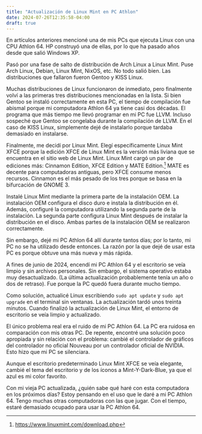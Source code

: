 ```yaml
---
title: "Actualización de Linux Mint en PC Athlon"
date: 2024-07-26T12:35:58-04:00
draft: true
---
```


En artículos anteriores mencioné una de mis PCs que ejecuta Linux con una CPU Athlon 64. HP construyó una de ellas, por lo que ha pasado años desde que salió Windows XP.

Pasó por una fase de salto de distribución de Arch Linux a Linux Mint. Puse Arch Linux, Debian, Linux Mint, NixOS, etc. No todo salió bien. Las distribuciones que fallaron fueron Gentoo y KISS Linux.

Muchas distribuciones de Linux funcionaron de inmediato, pero finalmente volví a las primeras tres distribuciones mencionadas en la lista. Si bien Gentoo se instaló correctamente en esta PC, el tiempo de compilación fue abismal porque mi computadora Athlon 64 ya tiene casi dos décadas. El programa que más tiempo me llevó programar en mi PC fue LLVM. Incluso sospeché que Gentoo se congelaba durante la compilación de LLVM. En el caso de KISS Linux, simplemente dejé de instalarlo porque tardaba demasiado en instalarse.

Finalmente, me decidí por Linux Mint. Elegí específicamente Linux Mint XFCE porque la edición XFCE de Linux Mint es la versión más liviana que se encuentra en el sitio web de Linux Mint. Linux Mint cargó un par de ediciones más: Cinnamon Edition, XFCE Edition y MATE Edition.[^1] MATE es decente para computadoras antiguas, pero XFCE consume menos recursos. Cinnamon es el más pesado de los tres porque se basa en la bifurcación de GNOME 3.

Instalé Linux Mint mediante la primera parte de la instalación OEM. La instalación OEM configura el disco duro e instala la distribución en él. Además, configuré la computadora utilizando la segunda parte de la instalación. La segunda parte configura Linux Mint después de instalar la distribución en el disco. Ambas partes de la instalación OEM se realizaron correctamente.

Sin embargo, dejé mi PC Athlon 64 allí durante tantos días; por lo tanto, mi PC no se ha utilizado desde entonces. La razón por la que dejé de usar esta PC es porque obtuve una más nueva y más rápida.

A fines de junio de 2024, encendí mi PC Athlon 64 y el escritorio se veía limpio y sin archivos personales. Sin embargo, el sistema operativo estaba muy desactualizado. (La última actualización probablemente tenía un año o dos de retraso). Fue porque la PC quedó fuera durante mucho tiempo.

Como solución, actualicé Linux escribiendo `sudo apt update` y `sudo apt upgrade` en el terminal sin ventanas. La actualización tardó unos treinta minutos. Cuando finalizó la actualización de Linux Mint, el entorno de escritorio se veía limpio y actualizado.

El único problema real era el ruido de mi PC Athlon 64. La PC era ruidosa en comparación con mis otras PC. De repente, encontré una solución poco apropiada y sin relación con el problema: cambié el controlador de gráficos del controlador no oficial Nouveau por un controlador oficial de NVIDIA. Esto hizo que mi PC se silenciara.

Aunque el escritorio predeterminado Linux Mint XFCE se veía elegante, cambié el tema del escritorio y de los íconos a Mint-Y-Dark-Blue, ya que el azul es mi color favorito.

Con mi vieja PC actualizada, ¿quién sabe qué haré con esta computadora en los próximos días? Estoy pensando en el uso que le daré a mi PC Athlon 64. Tengo muchas otras computadoras con las que jugar. Con el tiempo, estaré demasiado ocupado para usar la PC Athlon 64.

[^1]: https://www.linuxmint.com/download.php
